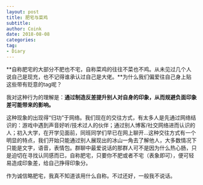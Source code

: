 ```yaml
---
layout: post
title: 肥宅与菜鸡
subtitle: 
author: Coink
date: 2018-08-08
categories:
tag:
- Diary
---
```


**自称肥宅的大部分不肥也不宅，自称菜鸡的往往不菜也不鸡。从未见过几个人说自己是现充，也不记得谁承认过自己是大佬。**为什么我们偏爱往自己身上贴这些带有贬意的tag呢？

我对这种行为的理解是：**通过制造反差提升别人对自身的印象，从而规避负面印象差可能带来的影响。**

这种现象的出现得“归功”于网络。我们现在的交往方式，有太多人是先通过网络结识的：游戏中遇到声音好听/技术过人的伙伴；通过别人博客/社交网络进而认识的人；初入大学，在开学见面前，同班同学们早已在网上聊开...这种交往方式有一个明显的特点，我们开始只能通过别人展现出的冰山一角去了解他人，大多数情况下只能是文字，语音，表情包。群聊中最爱说话的那群人可不是因为什么热心肠，只是迫切在寻找认同感而已，自称肥宅，只要你不肥或者不宅（表象即可），便可轻易造成印象差，给自己挣得印象分。

作为诚信略肥宅，我真不知道该用什么自称。不过还好，一般我不说话。